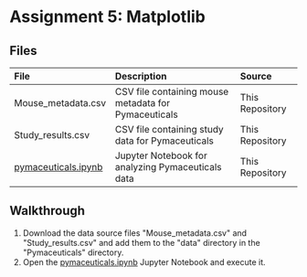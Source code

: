 # Assignment 5: Matplotlib

## Files
| File     | Description | Source |
|:---------|:------------|:-------|
Mouse_metadata.csv | CSV file containing mouse metadata for Pymaceuticals | This Repository
Study_results.csv | CSV file containing study data for Pymaceuticals | This Repository
[pymaceuticals.ipynb](Pymaceuticals/pymaceuticals.ipynb) | Jupyter Notebook for analyzing Pymaceuticals data | This Repository


## Walkthrough
1. Download the data source files "Mouse_metadata.csv" and "Study_results.csv" and add them to the "data" directory in the "Pymaceuticals" directory.
1. Open the [pymaceuticals.ipynb](Pymaceuticals/pymaceuticals.ipynb) Jupyter Notebook and execute it.